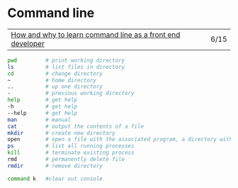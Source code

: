 # Command line

|                                                                                                                                                                                          |      |
| ---------------------------------------------------------------------------------------------------------------------------------------------------------------------------------------- | ---- |
| [How and why to learn command line as a front end developer](https://gomakethings.com/how-and-why-to-learn-command-line-as-a-front-end-developer/?mc\_cid=9db7d91a44\&mc\_eid=\[UNIQID]) | 6/15 |

```bash
pwd         # print working directory
ls          # list files in directory
cd          # change directory
~           # home directory
..          # up one directory
-           # previous working directory
help        # get help
-h          # get help
--help      # get help
man         # manual
cat         # output the contents of a file
mkdir       # create new directory
open        # open a file with the associated program, a directory with Finder, or a URL with the default web browser
ps          # list all running processes
kill        # terminate existing process
rmd         # permanently delete file
rmdir       # remove directory

command k   #clear out console
```
